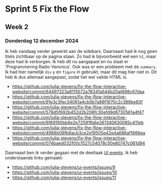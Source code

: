 # Sprint 5 Fix the Flow
## Week 2
### Donderdag 12 december 2024

Ik heb vandaag verder gewerkt aan de sidebars. Daarnaast had ik nog geen titels zichtbaar op de pagina staan. Zo had ik bijvoorbeeld wel een `h1`, maar deze had ik verborgen. Ik heb dit nu aangepast en nu staat er 'Programmering Radio Veronica'. Ook was er een probleem met de `summary`. Ik had hier namelijk `div` `p` en `figure` in gebruikt, maar dit mag hier niet in. Dit heb ik dus allemaal aangepast, zodat het wel valide HTML is. 

* https://github.com/julia-stevens/fix-the-flow-interactive-website/commit/64497323a8115572a78341a544b20af498c67daa
* https://github.com/julia-stevens/fix-the-flow-interactive-website/commit/91e3c3fec34061a4cb5b7a88f1670c2c386be83f
* https://github.com/julia-stevens/fix-the-flow-interactive-website/commit/578d5f692b452d2b208fc30efd9d8730561a4f47
* https://github.com/julia-stevens/fix-the-flow-interactive-website/commit/6f69190bb6e2e72591fb6e261340630085c411eb
* https://github.com/julia-stevens/fix-the-flow-interactive-website/commit/4988b09fb8acb3ce2e19505e42e4a686af1666ea
* https://github.com/julia-stevens/fix-the-flow-interactive-website/commit/074baed032f00c1527c54078c50e80747c061d94

Daarnaast ben ik verder gegaan met de deeltaak [UI events](https://github.com/julia-stevens/ui-events). Ik heb onderstaande links gemaakt: 
* https://github.com/julia-stevens/ui-events/issues/9
* https://github.com/julia-stevens/ui-events/issues/10
* https://github.com/julia-stevens/ui-events/issues/11